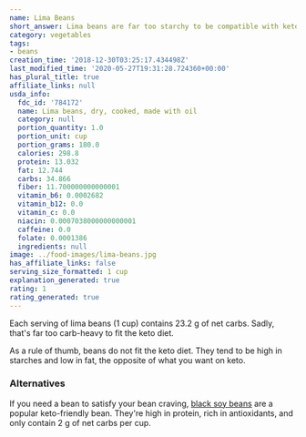 ```yaml
---
name: Lima Beans
short_answer: Lima beans are far too starchy to be compatible with keto eating.
category: vegetables
tags:
- beans
creation_time: '2018-12-30T03:25:17.434498Z'
last_modified_time: '2020-05-27T19:31:28.724360+00:00'
has_plural_title: true
affiliate_links: null
usda_info:
  fdc_id: '784172'
  name: Lima beans, dry, cooked, made with oil
  category: null
  portion_quantity: 1.0
  portion_unit: cup
  portion_grams: 180.0
  calories: 298.8
  protein: 13.032
  fat: 12.744
  carbs: 34.866
  fiber: 11.700000000000001
  vitamin_b6: 0.0002682
  vitamin_b12: 0.0
  vitamin_c: 0.0
  niacin: 0.0007038000000000001
  caffeine: 0.0
  folate: 0.0001386
  ingredients: null
image: ../food-images/lima-beans.jpg
has_affiliate_links: false
serving_size_formatted: 1 cup
explanation_generated: true
rating: 1
rating_generated: true
---
```

Each serving of lima beans (1 cup) contains 23.2 g of net carbs. Sadly, that's far too carb-heavy to fit the keto diet.

As a rule of thumb, beans do not fit the keto diet. They tend to be high in starches and low in fat, the opposite of what you want on keto.

### Alternatives

If you need a bean to satisfy your bean craving, [black soy beans](/black-soy-beans) are a popular keto-friendly bean. They're high in protein, rich in antioxidants, and only contain 2 g of net carbs per cup.
